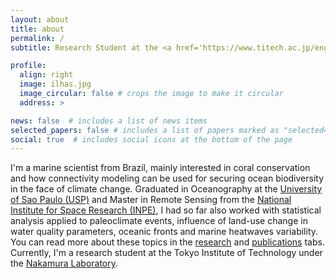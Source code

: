 ```yaml
---
layout: about
title: about
permalink: /
subtitle: Research Student at the <a href='https://www.titech.ac.jp/english'>Tokyo Institute of Technology</a>. Tokyo, Japan.

profile:
  align: right
  image: ilhas.jpg
  image_circular: false # crops the image to make it circular
  address: >

news: false  # includes a list of news items
selected_papers: false # includes a list of papers marked as "selected={true}"
social: true  # includes social icons at the bottom of the page
---
```


I'm a marine scientist from Brazil, mainly interested in coral conservation and how connectivity modeling can be used for securing ocean biodiversity in the face of climate change. Graduated in Oceanography at the <a href='https://www.io.usp.br/'>University of Sao Paulo (USP)</a> and Master in Remote Sensing from the <a href='https://www.gov.br/inpe/pt-br'>National Institute for Space Research (INPE)</a>, I had so far also worked with statistical analysis applied to paleoclimate events, influence of land-use change in water quality parameters, oceanic fronts and marine heatwaves variability. You can read more about these topics in the <a href='https://silvaglx.github.io/blog/'>research</a> and <a href='https://silvaglx.github.io/publications/'>publications</a> tabs. Currently, I'm a research student at the Tokyo Institute of Technology under the <a href='http://www.nakamulab.mei.titech.ac.jp/en/'>Nakamura Laboratory</a>.
